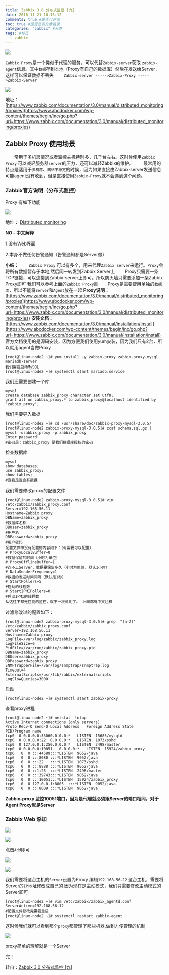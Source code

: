 ```yaml
---
title: Zabbix 3.0 分布式监控 [九]
date: 2016-11-21 10:15:12
comments: true #是否可评论 
toc: true #是否显示文章目录
categories: "zabbix" #分类 
tags: #标签 
  - zabbix
---
```


![](https://i.imgur.com/8NOSdbF.png)

<!--more-->
   `Zabbix Proxy`是一个类似于代理的服务，可以代替`Zabbix-server`获取 `zabbix-agent`信息。其中`数据`存到本地（Proxy有自己的数据库）然后在发送给Server，这样可以保证数据不丢失 
　　`Zabbix-server ----->Zabbix-Proxy ----->Zabbix-Server` 

![](https://i.imgur.com/Om7x5k9.png)

地址：[https://www.zabbix.com/documentation/3.0/manual/distributed_monitoring/proxies](https://www.abcdocker.com/wp-content/themes/begin/inc/go.php?url=https://www.zabbix.com/documentation/3.0/manual/distributed_monitoring/proxies)

## Zabbix Proxy 使用场景

　　常用于多机房情况或者监控主机特别多，几千台左右。这时候使用`Zabbix Proxy` 可以减轻服务器`server`的压力，还可以减轻Zabbix的维护。 
　　最常用的特点是适用于`多机房`、`网络不稳定`的时候，因为如果直接由Zabbix-server发送信息可能agent没有收到，但是直接使用`Zabbix-Proxy`就不会遇到这个问题。
 　 
### Zabbix官方说明（分布式监控）
 
Proxy 有如下功能 

![](https://i.imgur.com/ndd3EzV.png)

地址： [Distributed monitoring](https://www.abcdocker.com/wp-content/themes/begin/inc/go.php?url=https://www.zabbix.com/documentation/3.0/manual/distributed_monitoring)
 
**NO - 中文解释**

1.没有Web界面
 
2.本身不做任何告警通知（告警通知都是Server做）

**小结：** 
　　`Zabbix Proxy` 可以有多个，用来代理`Zabbix server`来运行。`Proxy`会将所有数据暂存于本地,然后同一转发到Zabbix Server上 
　　Proxy只需要一条TCP链接，可以连接到Zabbix-server上即可。所以防火墙只需要添加一条Zabbix Proxy即可 我们可以参考上面的`Zabbix Proxy图` 
　　Proxy是需要使用单独的`数据库`，所以不能将`Server`和`Agent`放在一起 
**Proxy说明：**[https://www.zabbix.com/documentation/3.0/manual/distributed_monitoring/proxies](https://www.abcdocker.com/wp-content/themes/begin/inc/go.php?url=https://www.zabbix.com/documentation/3.0/manual/distributed_monitoring/proxies) 
**安装文档：**[https://www.zabbix.com/documentation/3.0/manual/installation/install](https://www.abcdocker.com/wp-content/themes/begin/inc/go.php?url=https://www.zabbix.com/documentation/3.0/manual/installation/install) 
　官方文档使用的是源码安装，因为方便我们使用yum安装，因为我们只有2台，所以就用agent当做Proxy

    [root@linux-node2 ~]# yum install -y zabbix-proxy zabbix-proxy-mysql mariadb-server
    我们需要启动MySQL
    [root@linux-node2 ~]# systemctl start mariadb.service 

我们还需要创建一个库

    mysql
    create database zabbix_proxy character set utf8;
    grant all on zabbix_proxy.* to zabbix_proxy@localhost identified by 'zabbix_proxy';

我们需要导入数据

    [root@linux-node2 ~]# cd /usr/share/doc/zabbix-proxy-mysql-3.0.5/
    [root@linux-node2 zabbix-proxy-mysql-3.0.5]# zcat schema.sql.gz | mysql -uzabbix_proxy -p zabbix_proxy
    Enter password: 
    #密码是：zabbix_proxy 是我们数据库授权的密码

检查数据库

    mysql
    show databases;
    use zabbix_proxy;
    show tables;
    #查看是否含有数据

我们需要修改proxy的配置文件

    [root@linux-node2 zabbix-proxy-mysql-3.0.5]# vim /etc/zabbix/zabbix_proxy.conf 
    Server=192.168.56.11
    Hostname=Zabbix proxy
    DBName=zabbix_proxy
    #数据库名称
    DBUser=zabbix_proxy
    #用户名
    DBPassword=zabbix_proxy
    #用户密码
    配置文件中没有配置的内容如下：（有需要可以配置）
    # ProxyLocalBuffer=0
    #数据保留的时间（小时为单位）
    # ProxyOfflineBuffer=1
    #连不上Server，数据要保留多久（小时为单位，默认1小时）
    # DataSenderFrequency=1
    #数据的发送时间间隔（默认是1秒）
    # StartPollers=5
    #启动的线程数
    # StartIPMIPollers=0
    #启动IPMI的线程数
    从这往下都是性能的监控，就不一次说明了。 上面都有中文注释

过滤修改过的配置如下：
    
    [root@linux-node2 zabbix-proxy-mysql-3.0.5]# grep '^[a-Z]' /etc/zabbix/zabbix_proxy.conf
    Server=192.168.56.11
    Hostname=Zabbix proxy
    LogFile=/var/log/zabbix/zabbix_proxy.log
    LogFileSize=0
    PidFile=/var/run/zabbix/zabbix_proxy.pid
    DBName=zabbix_proxy
    DBUser=zabbix_proxy
    DBPassword=zabbix_proxy
    SNMPTrapperFile=/var/log/snmptrap/snmptrap.log
    Timeout=4
    ExternalScripts=/usr/lib/zabbix/externalscripts
    LogSlowQueries=3000

启动

    [root@linux-node2 ~]# systemctl start zabbix-proxy

查看proxy进程

    [root@linux-node2 ~]# netstat -lntup
    Active Internet connections (only servers)
    Proto Recv-Q Send-Q Local Address   Foreign Address State   PID/Program name
    tcp0  0 0.0.0.0:33060.0.0.0:*   LISTEN  15685/mysqld
    tcp0  0 0.0.0.0:22  0.0.0.0:*   LISTEN  1073/sshd   
    tcp0  0 127.0.0.1:250.0.0.0:*   LISTEN  2498/master 
    tcp0  0 0.0.0.0:10051   0.0.0.0:*   LISTEN  15924/zabbix_proxy  
    tcp6   0  0 :::44589:::*LISTEN  9052/java   
    tcp6   0  0 :::8080 :::*LISTEN  9052/java   
    tcp6   0  0 :::22   :::*LISTEN  1073/sshd   
    tcp6   0  0 :::8888 :::*LISTEN  9052/java   
    tcp6   0  0 ::1:25  :::*LISTEN  2498/master 
    tcp6   0  0 :::39743:::*LISTEN  9052/java   
    tcp6   0  0 :::10051:::*LISTEN  15924/zabbix_proxy  
    tcp6   0  0 127.0.0.1:8005  :::*LISTEN  9052/java   
    tcp6   0  0 :::8009 :::*LISTEN  9052/java 

**Zabbix-proxy 监控10051端口，因为是代理就必须跟Server的端口相同，对于Agent Proxy就是Server**

### Zabbix Web 添加 

![](https://i.imgur.com/U7JFqTM.png)

![](https://i.imgur.com/F6IYnZ5.png)

点击`Add`即可 

![](https://i.imgur.com/juLfJAU.png)

![](https://i.imgur.com/QfVAEEQ.png)

我们需要将这台主机的`Server`设置为Proxy 
编辑`192.168.56.12` 这台主机，需要将Server的`IP`地址修改成自己的 
因为现在是主动模式，我们只需要修改主动模式的Server即可

    [root@linux-node2 ~]# vim /etc/zabbix/zabbix_agentd.conf 
    ServerActive=192.168.56.12
    #配置文件修改完需要重启
    [root@linux-node2 ~]# systemctl restart zabbix-agent

这时候我们就可以看到那个`proxy`都管理了那些机器,做到方便管理的机制 

![](https://i.imgur.com/TCSCEwm.png)

proxy简单的理解就是一个Server

完！ 

转自：[Zabbix 3.0 分布式监控 [九]](https://www.abcdocker.com/abcdocker/1506)